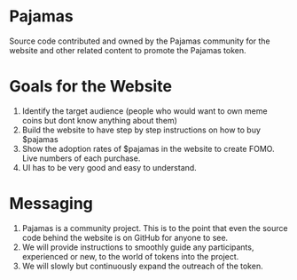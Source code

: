 # Pajamas

Source code contributed and owned by the Pajamas community for the website and other related content to promote the Pajamas token.

# Goals for the Website
1. Identify the target audience (people who would want to own meme coins but dont know anything about them)
2. Build the website to have step by step instructions on how to buy $pajamas
3. Show the adoption rates of $pajamas in the website to create FOMO. Live numbers of each purchase. 
4. UI has to be very good and easy to understand. 

# Messaging
1. Pajamas is a community project.  This is to the point that even the source code behind the website is on GitHub for anyone to see.
2. We will provide instructions to smoothly guide any participants, experienced or new, to the world of tokens into the project.
3. We will slowly but continuously expand the outreach of the token.
